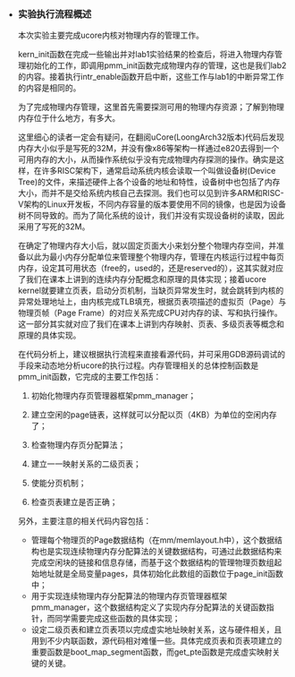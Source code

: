* ### 实验执行流程概述

  本次实验主要完成ucore内核对物理内存的管理工作。

  kern\_init函数在完成一些输出并对lab1实验结果的检查后，将进入物理内存管理初始化的工作，即调用pmm\_init函数完成物理内存的管理，这也是我们lab2的内容。接着执行intr_enable函数开启中断，这些工作与lab1的中断异常工作的内容是相同的。

  为了完成物理内存管理，这里首先需要探测可用的物理内存资源；了解到物理内存位于什么地方，有多大。

  这里细心的读者一定会有疑问，在翻阅uCore(LoongArch32版本)代码后发现内存大小似乎是写死的32M，并没有像x86等架构一样通过e820去得到一个可用内存的大小，从而操作系统似乎没有完成物理内存探测的操作。确实是这样，在许多RISC架构下，通常启动系统内核会读取一个叫做设备树(Device Tree)的文件，来描述硬件上各个设备的地址和特性，设备树中也包括了内存大小，而并不是交给系统内核自己去探测。我们也可以见到许多ARM和RISC-V架构的Linux开发板，不同内存容量的版本要使用不同的镜像，也是因为设备树不同导致的。而为了简化系统的设计，我们并没有实现设备树的读取，因此采用了写死的32M。
  
  在确定了物理内存大小后，就以固定页面大小来划分整个物理内存空间，并准备以此为最小内存分配单位来管理整个物理内存，管理在内核运行过程中每页内存，设定其可用状态（free的，used的，还是reserved的），这其实就对应了我们在课本上讲到的连续内存分配概念和原理的具体实现；接着ucore kernel就要建立页表，启动分页机制，当缺页异常发生时，就会跳转到内核的异常处理地址上，由内核完成TLB填充，根据页表项描述的虚拟页（Page）与物理页帧（Page Frame）的对应关系完成CPU对内存的读、写和执行操作。这一部分其实就对应了我们在课本上讲到内存映射、页表、多级页表等概念和原理的具体实现。

  在代码分析上，建议根据执行流程来直接看源代码，并可采用GDB源码调试的手段来动态地分析ucore的执行过程。内存管理相关的总体控制函数是pmm\_init函数，它完成的主要工作包括：

  1. 初始化物理内存页管理器框架pmm\_manager；

  2. 建立空闲的page链表，这样就可以分配以页（4KB）为单位的空闲内存了；

  3. 检查物理内存页分配算法；

  4. 建立一一映射关系的二级页表；

  5. 使能分页机制；

  6. 检查页表建立是否正确；

  另外，主要注意的相关代码内容包括：

  * 管理每个物理页的Page数据结构（在mm/memlayout.h中），这个数据结构也是实现连续物理内存分配算法的关键数据结构，可通过此数据结构来完成空闲块的链接和信息存储，而基于这个数据结构的管理物理页数组起始地址就是全局变量pages，具体初始化此数组的函数位于page\_init函数中；
  * 用于实现连续物理内存分配算法的物理内存页管理器框架pmm\_manager，这个数据结构定义了实现内存分配算法的关键函数指针，而同学需要完成这些函数的具体实现；
  * 设定二级页表和建立页表项以完成虚实地址映射关系，这与硬件相关，且用到不少内联函数，源代码相对难懂一些。具体完成页表和页表项建立的重要函数是boot\_map\_segment函数，而get\_pte函数是完成虚实映射关键的关键。
